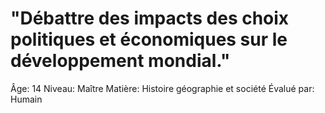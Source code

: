 # "Débattre des impacts des choix politiques et économiques sur le développement mondial."

Âge: 14
Niveau: Maître
Matière: Histoire géographie et société
Évalué par: Humain